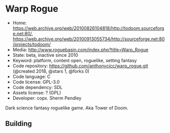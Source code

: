 # Warp Rogue

- Home: https://web.archive.org/web/20100826104818/http://todoom.sourceforge.net:80/, https://web.archive.org/web/20100913055734/http://sourceforge.net:80/projects/todoom/
- Media: http://www.roguebasin.com/index.php?title=Warp_Rogue
- State: beta, inactive since 2010
- Keyword: platform, content open, roguelike, setting fantasy
- Code repository: https://github.com/anthonycicc/warp_rogue.git (@created 2018, @stars 1, @forks 0)
- Code language: C
- Code license: GPL-3.0
- Code dependency: SDL
- Assets license: ? (GPL)
- Developer: copx. Sherm Pendley

Dark science fantasy roguelike game.
Aka Tower of Doom.

## Building
